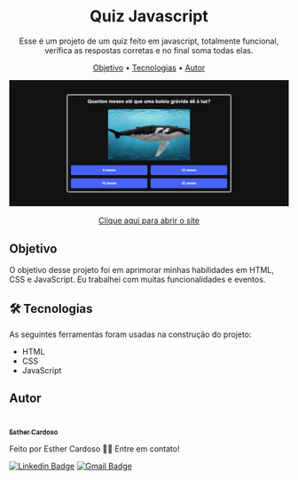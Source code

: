 <h1 align="center">Quiz Javascript</h1>
<p align="center">Esse é um projeto de um quiz feito em javascript, totalmente funcional, verifica as respostas corretas e no final soma todas elas.</p>

<p align="center">
<a href="#objetivo">Objetivo</a> • <a href="#tecnologias">Tecnologias</a> • <a href="#autor">Autor</a>
</p>

<p align="center">
<img src="./quizjs.jpeg">
</p>

<p align="center">
<a href="https://esther-cardoso.github.io/quiz-javascript/">Clique aqui para abrir o site</a>
</p>

<h2 id="objetivo">Objetivo</h2>
<p>O objetivo desse projeto foi em aprimorar minhas habilidades em HTML, CSS e JavaScript. Eu trabalhei com muitas funcionalidades e eventos.</p>

<h2 id="tecnologias">🛠 Tecnologias</h2>
As seguintes ferramentas foram usadas na construção do projeto:

- HTML
- CSS
- JavaScript

## Autor

<a href="https://www.instagram.com/_esther_cardoso/">
 <img src="https://avatars.githubusercontent.com/u/70102263?v=4" width="200px;" alt=""/>
 <br />
 <sub><b>Esther Cardoso</b></sub></a>

Feito por Esther Cardoso 👋🏽 Entre em contato!

[![Linkedin Badge](https://img.shields.io/badge/-Esther-blue?style=flat-square&logo=Linkedin&logoColor=white&link=https://www.linkedin.com/in/esther-cardoso/)](https://www.linkedin.com/in/esther-cardoso/)
[![Gmail Badge](https://img.shields.io/badge/-esthercardosofernandes@gmail.com-c14438?style=flat-square&logo=Gmail&logoColor=white&link=mailto:esthercardosofernandes.com)](mailto:esthercardosofernandes@gmail.com)
